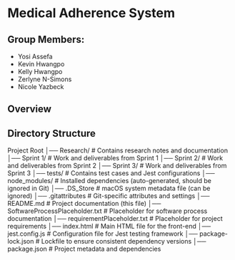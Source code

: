 # Medical Adherence System

## Group Members:
* Yosi Assefa
* Kevin Hwangpo
* Kelly Hwangpo
* Zerlyne N-Simons
* Nicole Yazbeck

## Overview

## Directory Structure

Project Root │── Research/ # Contains research notes and documentation │── Sprint 1/ # Work and deliverables from Sprint 1 │── Sprint 2/ # Work and deliverables from Sprint 2 │── Sprint 3/ # Work and deliverables from Sprint 3 │── tests/ # Contains test cases and Jest configurations │── node_modules/ # Installed dependencies (auto-generated, should be ignored in Git) │── .DS_Store # macOS system metadata file (can be ignored) │── .gitattributes # Git-specific attributes and settings │── README.md # Project documentation (this file) │── SoftwareProcessPlaceholder.txt # Placeholder for software process documentation │── requirementPlaceholder.txt # Placeholder for project requirements │── index.html # Main HTML file for the front-end │── jest.config.js # Configuration file for Jest testing framework │── package-lock.json # Lockfile to ensure consistent dependency versions │── package.json # Project metadata and dependencies


